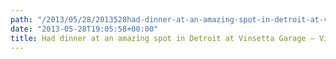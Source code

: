 ```yaml
---
path: "/2013/05/28/2013528had-dinner-at-an-amazing-spot-in-detroit-at-vinsetta-garage-view-on-path/" 
date: "2013-05-28T19:05:58+00:00" 
title: Had dinner at an amazing spot in Detroit at Vinsetta Garage – View on Path.
---
```

<img src="https://i1.wp.com/technovangelist.envl.pe/wp-content/uploads/sites/3/2013/05/img3.jpg?w=1080" alt="" data-recalc-dims="1" />